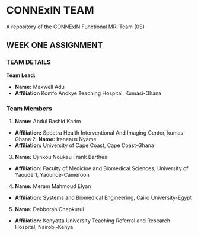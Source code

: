 # CONNExIN TEAM
A repository of the CONNExIN Functional MRI Team (0S)

## WEEK ONE ASSIGNMENT
### TEAM DETAILS 
**Team Lead:**
- **Name:** Maxwell Adu
- **Affiliation** Komfo Anokye Teaching Hospital, Kumasi-Ghana 

### Team Members 
1. **Name:** Abdul Rashid Karim
-  **Affiliation:** Spectra Health Interventional And Imaging Center, kumas-Ghana  2. **Name:** Ireneaus Nyame 
- **Affiliation:** University of Cape Coast, Cape Coast-Ghana
3. **Name:** Djinkou Noukeu Frank Barthes
- **Affiliation:** Faculty of Medicine and Biomedical Sciences, University of Yaoude 1, Yaounde-Cameroon 
4. **Name:** Meram Mahmoud Elyan 
- **Affiliation:** Systems and Biomedical Engineering, Cairo University-Egypt
5. **Name:** Debborah Chepkurui
- **Affiliation:** Kenyatta University Teaching Referral and Research Hospital, Nairobi-Kenya 


